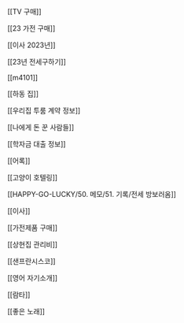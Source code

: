 [[TV 구매]]

[[23 가전 구매]]

[[이사 2023년]]

[[23년 전세구하기]]

[[m4101]]

[[하동 집]]

[[우리집 투룸 계약 정보]]

[[나에게 돈 꾼 사람들]]

[[학자금 대출 정보]]

[[어록]]

[[고양이 호텔링]]

[[HAPPY-GO-LUCKY/50. 메모/51. 기록/전세 방보러옴]]

[[이사]]

[[가전제품 구매]]

[[상현집 관리비]]

[[샌프란시스코]]

[[영어 자기소개]]

[[람타]]

[[좋은 노래]]